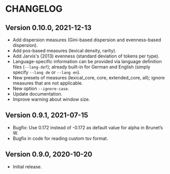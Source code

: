 # CHANGELOG

## Version 0.10.0, 2021-12-13

  - Add dispersion measures (Gini-based dispersion and evenness-based
    dispersion).
  - Add pos-based measures (lexical density, rarity).
  - Add Jarvis's (2013) evenness (standard deviation of tokens per
    type).
  - Language-specific information can be provided via language
    definition files (`--lang-def`); already built-in for German and
    English (simply specify `--lang de` or `--lang en`).
  - New presets of measures (lexical\_core, core, extended\_core, all);
    ignore measures that are not applicable.
  - New option `--ignore-case`.
  - Update documentation.
  - Improve warning about window size.

## Version 0.9.1, 2021-07-15

  - Bugfix: Use 0.172 instead of -0.172 as default value for alpha in
    Brunet’s W.
  - Bugfix in code for reading custom tsv format.

## Version 0.9.0, 2020-10-20

  - Initial release.
